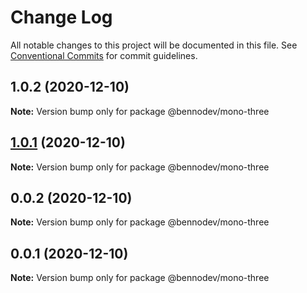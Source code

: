 # Change Log

All notable changes to this project will be documented in this file.
See [Conventional Commits](https://conventionalcommits.org) for commit guidelines.

## 1.0.2 (2020-12-10)

**Note:** Version bump only for package @bennodev/mono-three





## [1.0.1](https://github.com/agile-ts/github-actions-test/compare/v0.0.2...v1.0.1) (2020-12-10)

**Note:** Version bump only for package @bennodev/mono-three






## 0.0.2 (2020-12-10)

**Note:** Version bump only for package @bennodev/mono-three

## 0.0.1 (2020-12-10)

**Note:** Version bump only for package @bennodev/mono-three
